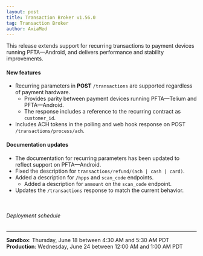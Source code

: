 ```yaml
---
layout: post
title: Transaction Broker v1.56.0
tag: Transaction Broker
author: AxiaMed
---
```


This release extends support for recurring transactions to payment devices running PFTA—Android, and delivers performance and stability improvements.

#### New features
* Recurring parameters in **POST** `/transactions` are supported regardless of payment hardware.
  * Provides parity between payment devices running PFTA—Telium and PFTA—Android.
  * The response includes a reference to the recurring contract as `customer_id`.
* Includes ACH tokens in the polling and web hook response on POST `/transactions/process/ach`.

#### Documentation updates
* The documentation for recurring parameters has been updated to reflect support on PFTA—Android.
* Fixed the description for `transactions/refund/(ach | cash | card)`.
* Added a description for `/hpps` and `scan_code` endpoints.
  * Added a description for `ammount` on the `scan_code` endpoint.
* Updates the `/transactions` response to match the current behavior.

&nbsp;  
###### Deployment schedule
* * *
**Sandbox**: Thursday, June 18 between 4:30 AM and 5:30 AM PDT
<br>
**Production**: Wednesday, June 24 between 12:00 AM and 1:00 AM PDT
